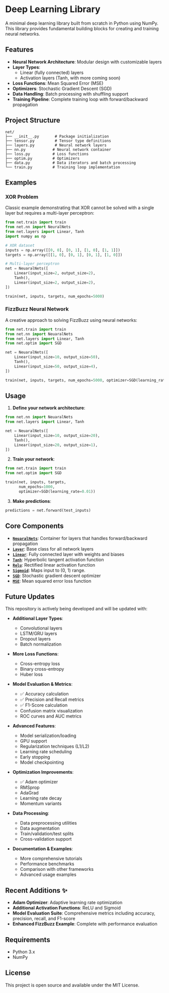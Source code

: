 # Deep Learning Library

A minimal deep learning library built from scratch in Python using NumPy. This library provides fundamental building blocks for creating and training neural networks.

## Features

- **Neural Network Architecture**: Modular design with customizable layers
- **Layer Types**:
  - Linear (fully connected) layers
  - Activation layers (Tanh, with more coming soon)
- **Loss Functions**: Mean Squared Error (MSE)
- **Optimizers**: Stochastic Gradient Descent (SGD)
- **Data Handling**: Batch processing with shuffling support
- **Training Pipeline**: Complete training loop with forward/backward propagation

## Project Structure

```
net/
├── __init__.py       # Package initialization
├── tensor.py         # Tensor type definitions
├── layers.py         # Neural network layers
├── nn.py            # Neural network container
├── loss.py          # Loss functions
├── optim.py         # Optimizers
├── data.py          # Data iterators and batch processing
└── train.py         # Training loop implementation
```

## Examples

### XOR Problem

Classic example demonstrating that XOR cannot be solved with a single layer but requires a multi-layer perceptron:

```python
from net.train import train
from net.nn import NeuralNets
from net.layers import Linear, Tanh
import numpy as np

# XOR dataset
inputs = np.array([[0, 0], [0, 1], [1, 0], [1, 1]])
targets = np.array([[1, 0], [0, 1], [0, 1], [1, 0]])

# Multi-layer perceptron
net = NeuaralNets([
    Linear(input_size=2, output_size=2),
    Tanh(),
    Linear(input_size=2, output_size=2),
])

train(net, inputs, targets, num_epochs=5000)
```

### FizzBuzz Neural Network

A creative approach to solving FizzBuzz using neural networks:

```python
from net.train import train
from net.nn import NeuaralNets
from net.layers import Linear, Tanh
from net.optim import SGD

net = NeuaralNets([
    Linear(input_size=10, output_size=50),
    Tanh(),
    Linear(input_size=50, output_size=4),
])

train(net, inputs, targets, num_epochs=5000, optimizer=SGD(learning_rate=0.001))
```

## Usage

1. **Define your network architecture**:

```python
from net.nn import NeuaralNets
from net.layers import Linear, Tanh

net = NeuaralNets([
    Linear(input_size=10, output_size=20),
    Tanh(),
    Linear(input_size=20, output_size=1),
])
```

2. **Train your network**:

```python
from net.train import train
from net.optim import SGD

train(net, inputs, targets,
      num_epochs=1000,
      optimizer=SGD(learning_rate=0.01))
```

3. **Make predictions**:

```python
predictions = net.forward(test_inputs)
```

## Core Components

- **[`NeuaralNets`](net/nn.py)**: Container for layers that handles forward/backward propagation
- **[`Layer`](net/layers.py)**: Base class for all network layers
- **[`Linear`](net/layers.py)**: Fully connected layer with weights and biases
- **[`Tanh`](net/layers.py)**: Hyperbolic tangent activation function
- **[`Relu`](net/layers.py)**: Rectified linear activation function
- **[`Sigmoid`](net/layers.py)**: Maps input to (0, 1) range.
- **[`SGD`](net/optim.py)**: Stochastic gradient descent optimizer
- **[`MSE`](net/loss.py)**: Mean squared error loss function

## Future Updates

This repository is actively being developed and will be updated with:

- **Additional Layer Types**:

  - Convolutional layers
  - LSTM/GRU layers
  - Dropout layers
  - Batch normalization

- **More Loss Functions**:

  - Cross-entropy loss
  - Binary cross-entropy
  - Huber loss

- **Model Evaluation & Metrics**:

  - ✅ Accuracy calculation
  - ✅ Precision and Recall metrics
  - ✅ F1-Score calculation
  - Confusion matrix visualization
  - ROC curves and AUC metrics

- **Advanced Features**:

  - Model serialization/loading
  - GPU support
  - Regularization techniques (L1/L2)
  - Learning rate scheduling
  - Early stopping
  - Model checkpointing

- **Optimization Improvements**:

  - ✅ Adam optimizer
  - RMSprop
  - AdaGrad
  - Learning rate decay
  - Momentum variants

- **Data Processing**:

  - Data preprocessing utilities
  - Data augmentation
  - Train/validation/test splits
  - Cross-validation support

- **Documentation & Examples**:
  - More comprehensive tutorials
  - Performance benchmarks
  - Comparison with other frameworks
  - Advanced usage examples

## Recent Additions ✨

- **Adam Optimizer**: Adaptive learning rate optimization
- **Additional Activation Functions**: ReLU and Sigmoid
- **Model Evaluation Suite**: Comprehensive metrics including accuracy, precision, recall, and F1-score
- **Enhanced FizzBuzz Example**: Complete with performance evaluation

## Requirements

- Python 3.x
- NumPy

## License

This project is open source and available under the MIT License.
